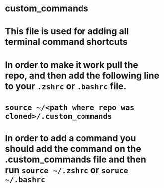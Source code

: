 # custom_commands
# This file is used for adding all terminal command shortcuts
# In order to make it work pull the repo, and then add the following line to your `.zshrc` or `.bashrc` file.
# `source ~/<path where repo was cloned>/.custom_commands`
# In order to add a command you should add the command on the .custom_commands file and then run `source ~/.zshrc` or `soruce ~/.bashrc`
